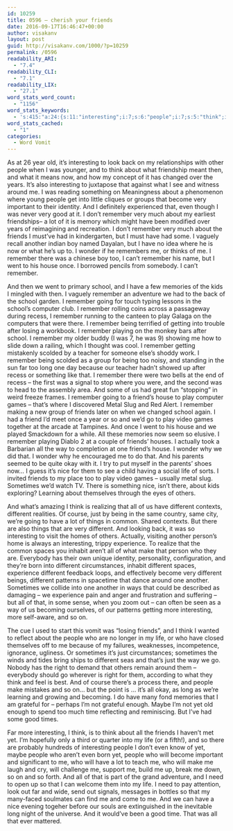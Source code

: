 ```yaml
---
id: 10259
title: 0596 – cherish your friends
date: 2016-09-17T16:46:47+00:00
author: visakanv
layout: post
guid: http://visakanv.com/1000/?p=10259
permalink: /0596
readability_ARI:
  - "7.4"
readability_CLI:
  - "7.1"
readability_LIX:
  - "27.1"
word_stats_word_count:
  - "1156"
word_stats_keywords:
  - 's:415:"a:24:{s:11:"interesting";i:7;s:6:"people";i:7;s:5:"think";i:6;s:6:"become";i:3;s:4:"good";i:3;s:8:"remember";i:18;s:7:"friends";i:6;s:6:"wonder";i:3;s:4:"went";i:3;s:5:"house";i:4;s:6:"school";i:5;s:8:"memories";i:3;s:5:"going";i:3;s:6:"recess";i:3;s:4:"play";i:4;s:4:"long";i:3;s:6:"friend";i:3;s:5:"games";i:3;s:4:"nice";i:3;s:4:"life";i:4;s:9:"different";i:9;s:4:"just";i:3;s:10:"experience";i:3;s:4:"make";i:3;}";'
word_stats_cached:
  - "1"
categories:
  - Word Vomit
---
```

As at 26 year old, it’s interesting to look back on my relationships with other people when I was younger, and to think about what friendship meant then, and what it means now, and how my concept of it has changed over the years. It’s also interesting to juxtapose that against what I see and witness around me. I was reading something on Meaningness about a phenomenon where young people get into little cliques or groups that become very important to their identity. And I definitely experienced that, even though I was never very good at it. I don’t remember very much about my earliest friendships– a lot of it is memory which might have been modified over years of reimagining and recreation. I don’t remember very much about the friends I must’ve had in kindergarten, but I must have had some. I vaguely recall another indian boy named Dayalan, but I have no idea where he is now or what he’s up to. I wonder if he remembers me, or thinks of me. I remember there was a chinese boy too, I can’t remember his name, but I went to his house once. I borrowed pencils from somebody. I can’t remember.

And then we went to primary school, and I have a few memories of the kids I mingled with then. I vaguely remember an adventure we had to the back of the school garden. I remember going for touch typing lessons in the school’s computer club. I remember rolling coins across a passageway during recess, I remember running to the canteen to play Galaga on the computers that were there. I remember being terrified of getting into trouble after losing a workbook. I remember playing on the monkey bars after school. I remember my older buddy (I was 7, he was 9) showing me how to slide down a railing, which I thought was cool. I remember getting mistakenly scolded by a teacher for someone else’s shoddy work. I remember being scolded as a group for being too noisy, and standing in the sun far too long one day because our teacher hadn’t showed up after recess or something like that. I remember there were two bells at the end of recess – the first was a signal to stop where you were, and the second was to head to the assembly area. And some of us had great fun “stopping” in weird freeze frames. I remember going to a friend’s house to play computer games – that’s where I discovered Metal Slug and Red Alert. I remember making a new group of friends later on when we changed school again. I had a friend I’d meet once a year or so and we’d go to play video games together at the arcade at Tampines. And once I went to his house and we played Smackdown for a while. All these memories now seem so elusive. I remember playing Diablo 2 at a couple of friends’ houses. I actually took a Barbarian all the way to completion at one friend’s house. I wonder why we did that. I wonder why he encouraged me to do that. And his parents seemed to be quite okay with it. I try to put myself in the parents’ shoes now… I guess it’s nice for them to see a child having a social life of sorts. I invited friends to my place too to play video games – usually metal slug. Sometimes we’d watch TV. There is something nice, isn’t there, about kids exploring? Learning about themselves through the eyes of others.

And what’s amazing I think is realizing that all of us have different contexts, different realities. Of course, just by being in the same country, same city, we’re going to have a lot of things in common. Shared contexts. But there are also things that are very different. And looking back, it was so interesting to visit the homes of others. Actually, visiting another person’s home is always an interesting, trippy experience. To realize that the common spaces you inhabit aren’t all of what make that person who they are. Everybody has their own unique identity, personality, configuration, and they’re born into different circumstances, inhabit different spaces, experience different feedback loops, and effectively become very different beings, different patterns in spacetime that dance around one another. Sometimes we collide into one another in ways that could be described as damaging – we experience pain and anger and frustration and suffering – but all of that, in some sense, when you zoom out – can often be seen as a way of us becoming ourselves, of our patterns getting more interesting, more self-aware, and so on.

The cue I used to start this vomit was “losing friends”, and I think I wanted to reflect about the people who are no longer in my life, or who have closed themselves off to me because of my failures, weaknesses, incompetence, ignorance, ugliness. Or sometimes it’s just circumstances; sometimes the winds and tides bring ships to different seas and that’s just the way we go. Nobody has the right to demand that others remain around them – everybody should go wherever is right for them, according to what they think and feel is best. And of course there’s a process there, and people make mistakes and so on… but the point is … it’s all okay, as long as we’re learning and growing and becoming. I do have many fond memories that I am grateful for – perhaps I’m not grateful enough. Maybe I’m not yet old enough to spend too much time reflecting and reminiscing. But I’ve had some good times.

Far more interesting, I think, is to think about all the friends I haven’t met yet. I’m hopefully only a third or quarter into my life (or a fifth!), and so there are probably hundreds of interesting people I don’t even know of yet, maybe people who aren’t even born yet, people who will become important and significant to me, who will have a lot to teach me, who will make me laugh and cry, will challenge me, support me, build me up, break me down, so on and so forth. And all of that is part of the grand adventure, and I need to open up so that I can welcome them into my life. I need to pay attention, look out far and wide, send out signals, messages in bottles so that my many-faced soulmates can find me and come to me. And we can have a nice evening togeher before our souls are extinguished in the inevitable long night of the universe. And it would’ve been a good time. That was all that ever mattered.